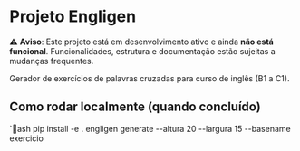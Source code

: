 ﻿# Projeto Engligen

⚠️ **Aviso**: Este projeto está em desenvolvimento ativo e ainda **não está funcional**.
Funcionalidades, estrutura e documentação estão sujeitas a mudanças frequentes.

Gerador de exercícios de palavras cruzadas para curso de inglês (B1 a C1).

## Como rodar localmente (quando concluído)

`ash
pip install -e .
engligen generate --altura 20 --largura 15 --basename exercicio
